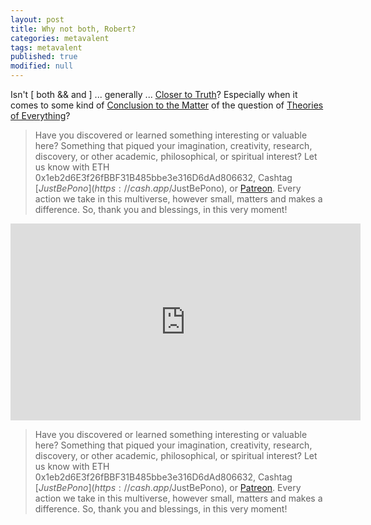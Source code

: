 ```yaml
---
layout: post
title: Why not both, Robert?
categories: metavalent
tags: metavalent
published: true
modified: null
---
```


Isn't [ both && and ] ... generally ... [Closer to Truth](https://closertotruth.com)? Especially when it comes to some kind of [Conclusion to the Matter](https://metavalent.com/2021/03/19/13-53-00.html) of the question of [Theories of Everything](https://www.youtube.com/c/TheoriesofEverything)?

> Have you discovered or learned something interesting or valuable here? Something that piqued your imagination, creativity, research, discovery, or other academic, philosophical, or spiritual interest? Let us know with ETH 0x1eb2d6E3f26fBBF31B485bbe3e316D6dAd806632, Cashtag [$JustBePono](https://cash.app/$JustBePono), or [Patreon](https://patreon.com/metavalent). Every action we take in this multiverse, however small, matters and makes a difference. So, thank you and blessings, in this very moment!

<div class="embed-container"><iframe width="560" height="315" src="https://www.youtube.com/embed/Q1b4KbF2EEM" title="YouTube video player" frameborder="0" allow="accelerometer; autoplay; clipboard-write; encrypted-media; gyroscope; picture-in-picture" allowfullscreen></iframe></div>


> Have you discovered or learned something interesting or valuable here? Something that piqued your imagination, creativity, research, discovery, or other academic, philosophical, or spiritual interest? Let us know with ETH 0x1eb2d6E3f26fBBF31B485bbe3e316D6dAd806632, Cashtag [$JustBePono](https://cash.app/$JustBePono), or [Patreon](https://patreon.com/metavalent). Every action we take in this multiverse, however small, matters and makes a difference. So, thank you and blessings, in this very moment!